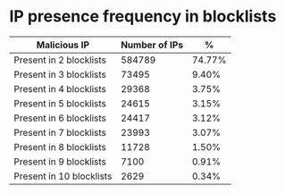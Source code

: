 # IP presence frequency in blocklists
| Malicious IP | Number of IPs | % |
|----|----|----|
| Present in 2 blocklists | 584789 | 74.77% |
| Present in 3 blocklists | 73495 | 9.40% |
| Present in 4 blocklists | 29368 | 3.75% |
| Present in 5 blocklists | 24615 | 3.15% |
| Present in 6 blocklists | 24417 | 3.12% |
| Present in 7 blocklists | 23993 | 3.07% |
| Present in 8 blocklists | 11728 | 1.50% |
| Present in 9 blocklists | 7100 | 0.91% |
| Present in 10 blocklists | 2629 | 0.34% |
